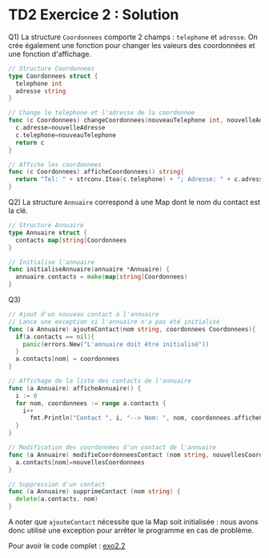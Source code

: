 # TD2 Exercice 2 : Solution 

Q1) La structure `Coordonnees` comporte 2 champs : `telephone` et `adresse`. On crée également une fonction pour changer les valeurs des coordonnées et une fonction d'affichage. 

```go
// Structure Coordonnees
type Coordonnees struct {
  telephone int
  adresse string
}

// Change le telephone et l'adresse de la coordonnee
func (c Coordonnees) changeCoordonnees(nouveauTelephone int, nouvelleAdresse string) Coordonnees {
  c.adresse=nouvelleAdresse
  c.telephone=nouveauTelephone
  return c
}

// Affiche les coordonnees 
func (c Coordonnees) afficheCoordonnees() string{
  return "Tel: " + strconv.Itoa(c.telephone) + "; Adresse: " + c.adresse;
}
```

Q2) La structure `Annuaire` correspond à une Map dont le nom du contact est la clé. 

```go
// Structure Annuaire
type Annuaire struct {
  contacts map[string]Coordonnees
}

// Initialise l'annuaire
func initialiseAnnuaire(annuaire *Annuaire) {
  annuaire.contacts = make(map[string]Coordonnees)
}
```

Q3) 

```go
// Ajout d'un nouveau contact à l'annuaire
// Lance une exception si l'annuaire n'a pas été initialisé
func (a Annuaire) ajouteContact(nom string, coordonnees Coordonnees){
  if(a.contacts == nil){
    panic(errors.New("L'annuaire doit être initialisé"))
  }
  a.contacts[nom] = coordonnees
}

// Affichage de la liste des contacts de l'annuaire
func (a Annuaire) afficheAnnuaire() {
  i := 0
  for nom, coordonnees := range a.contacts {
    i++
      fmt.Println("Contact ", i, "--> Nom: ", nom, coordonnees.afficheCoordonnees())
  }
}

// Modification des coordonnées d'un contact de l'annuaire
func (a Annuaire) modifieCoordonneesContact (nom string, nouvellesCoordonnees Coordonnees) {
  a.contacts[nom]=nouvellesCoordonnees
} 

// Suppression d'un contact 
func (a Annuaire) supprimeContact (nom string) {
  delete(a.contacts, nom)
}
```

A noter que `ajouteContact` nécessite que la Map soit initialisée : nous avons donc utilisé une exception pour arrêter le programme en cas de problème. 

Pour avoir le code complet : [exo2.2](exo2.2.zip)
